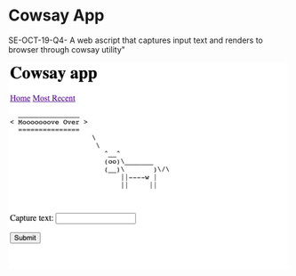 # Cowsay App

SE-OCT-19-Q4- A web ascript that captures input text and renders to browser through cowsay utility"

<img src="cowsay-preview.png">
